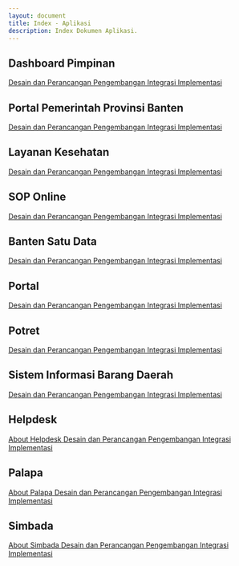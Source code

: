 ```yaml
---
layout: document
title: Index - Aplikasi
description: Index Dokumen Aplikasi.
---
```


## Dashboard Pimpinan

<div class="list-group mb-3">
  <a class="list-group-item list-group-item-action" href="{{ site.baseurl }}/document/aplikasi/dashboard-pimpinan/desain-dan-perancangan/">
    Desain dan Perancangan
  </a>
  <a class="list-group-item list-group-item-action" href="{{ site.baseurl }}/document/aplikasi/dashboard-pimpinan/pengembangan/">
    Pengembangan
  </a>
  <a class="list-group-item list-group-item-action" href="{{ site.baseurl }}/document/aplikasi/dashboard-pimpinan/integrasi/">
    Integrasi
  </a>
  <a class="list-group-item list-group-item-action" href="{{ site.baseurl }}/document/aplikasi/dashboard-pimpinan/implementasi/">
    Implementasi
  </a>
</div>

## Portal Pemerintah Provinsi Banten

<div class="list-group mb-3">
  <a class="list-group-item list-group-item-action" href="{{ site.baseurl }}/document/aplikasi/portal-pemerintah-provinsi-banten/desain-dan-perancangan/">
    Desain dan Perancangan
  </a>
  <a class="list-group-item list-group-item-action" href="{{ site.baseurl }}/document/aplikasi/portal-pemerintah-provinsi-banten/pengembangan/">
    Pengembangan
  </a>
  <a class="list-group-item list-group-item-action" href="{{ site.baseurl }}/document/aplikasi/portal-pemerintah-provinsi-banten/integrasi/">
    Integrasi
  </a>
  <a class="list-group-item list-group-item-action" href="{{ site.baseurl }}/document/aplikasi/portal-pemerintah-provinsi-banten/implementasi/">
    Implementasi
  </a>
</div>

## Layanan Kesehatan

<div class="list-group mb-3">
  <a class="list-group-item list-group-item-action" href="{{ site.baseurl }}/document/aplikasi/layanan-kesehatan/desain-dan-perancangan/">
    Desain dan Perancangan
  </a>
  <a class="list-group-item list-group-item-action" href="{{ site.baseurl }}/document/aplikasi/layanan-kesehatan/pengembangan/">
    Pengembangan
  </a>
  <a class="list-group-item list-group-item-action" href="{{ site.baseurl }}/document/aplikasi/layanan-kesehatan/integrasi/">
    Integrasi
  </a>
  <a class="list-group-item list-group-item-action" href="{{ site.baseurl }}/document/aplikasi/layanan-kesehatan/implementasi/">
    Implementasi
  </a>
</div>

## SOP Online

<div class="list-group mb-3">
  <a class="list-group-item list-group-item-action" href="{{ site.baseurl }}/document/aplikasi/sop-online/desain-dan-perancangan/">
    Desain dan Perancangan
  </a>
  <a class="list-group-item list-group-item-action" href="{{ site.baseurl }}/document/aplikasi/sop-online/pengembangan/">
    Pengembangan
  </a>
  <a class="list-group-item list-group-item-action" href="{{ site.baseurl }}/document/aplikasi/sop-online/integrasi/">
    Integrasi
  </a>
  <a class="list-group-item list-group-item-action" href="{{ site.baseurl }}/document/aplikasi/sop-online/implementasi/">
    Implementasi
  </a>
</div>

## Banten Satu Data

<div class="list-group mb-3">
  <a class="list-group-item list-group-item-action" href="{{ site.baseurl }}/document/aplikasi/banten-satu-data/desain-dan-perancangan/">
    Desain dan Perancangan
  </a>
  <a class="list-group-item list-group-item-action" href="{{ site.baseurl }}/document/aplikasi/banten-satu-data/pengembangan/">
    Pengembangan
  </a>
  <a class="list-group-item list-group-item-action" href="{{ site.baseurl }}/document/aplikasi/banten-satu-data/integrasi/">
    Integrasi
  </a>
  <a class="list-group-item list-group-item-action" href="{{ site.baseurl }}/document/aplikasi/banten-satu-data/implementasi/">
    Implementasi
  </a>
</div>

## Portal

<div class="list-group mb-3">
  <a class="list-group-item list-group-item-action" href="{{ site.baseurl }}/document/aplikasi/portal/desain-dan-perancangan/">
    Desain dan Perancangan
  </a>
  <a class="list-group-item list-group-item-action" href="{{ site.baseurl }}/document/aplikasi/portal/pengembangan/">
    Pengembangan
  </a>
  <a class="list-group-item list-group-item-action" href="{{ site.baseurl }}/document/aplikasi/portal/integrasi/">
    Integrasi
  </a>
  <a class="list-group-item list-group-item-action" href="{{ site.baseurl }}/document/aplikasi/portal/implementasi/">
    Implementasi
  </a>
</div>

## Potret

<div class="list-group mb-3">
  <a class="list-group-item list-group-item-action" href="{{ site.baseurl }}/document/aplikasi/potret/desain-dan-perancangan/">
    Desain dan Perancangan
  </a>
  <a class="list-group-item list-group-item-action" href="{{ site.baseurl }}/document/aplikasi/potret/pengembangan/">
    Pengembangan
  </a>
  <a class="list-group-item list-group-item-action" href="{{ site.baseurl }}/document/aplikasi/potret/integrasi/">
    Integrasi
  </a>
  <a class="list-group-item list-group-item-action" href="{{ site.baseurl }}/document/aplikasi/potret/implementasi/">
    Implementasi
  </a>
</div>

## Sistem Informasi Barang Daerah

<div class="list-group mb-3">
  <a class="list-group-item list-group-item-action" href="{{ site.baseurl }}/document/aplikasi/sistem-informasi-barang-daerah/desain-dan-perancangan/">
    Desain dan Perancangan
  </a>
  <a class="list-group-item list-group-item-action" href="{{ site.baseurl }}/document/aplikasi/sistem-informasi-barang-daerah/pengembangan/">
    Pengembangan
  </a>
  <a class="list-group-item list-group-item-action" href="{{ site.baseurl }}/document/aplikasi/sistem-informasi-barang-daerah/integrasi/">
    Integrasi
  </a>
  <a class="list-group-item list-group-item-action" href="{{ site.baseurl }}/document/aplikasi/sistem-informasi-barang-daerah/implementasi/">
    Implementasi
  </a>
</div>

## Helpdesk

<div class="list-group mb-3">
  <a class="list-group-item list-group-item-action" href="{{ site.baseurl }}/document/aplikasi/helpdesk/about-helpdesk/">
    About Helpdesk
  </a>
  <a class="list-group-item list-group-item-action" href="{{ site.baseurl }}/document/aplikasi/helpdesk/desain-dan-perancangan/">
    Desain dan Perancangan
  </a>
  <a class="list-group-item list-group-item-action" href="{{ site.baseurl }}/document/aplikasi/helpdesk/pengembangan/">
    Pengembangan
  </a>
  <a class="list-group-item list-group-item-action" href="{{ site.baseurl }}/document/aplikasi/helpdesk/integrasi/">
    Integrasi
  </a>
  <a class="list-group-item list-group-item-action" href="{{ site.baseurl }}/document/aplikasi/helpdesk/implementasi/">
    Implementasi
  </a>
</div>

## Palapa

<div class="list-group mb-3">
  <a class="list-group-item list-group-item-action" href="{{ site.baseurl }}/document/aplikasi/palapa/about-palapa/">
    About Palapa
  </a>
  <a class="list-group-item list-group-item-action" href="{{ site.baseurl }}/document/aplikasi/palapa/desain-dan-perancangan/">
    Desain dan Perancangan
  </a>
  <a class="list-group-item list-group-item-action" href="{{ site.baseurl }}/document/aplikasi/palapa/pengembangan/">
    Pengembangan
  </a>
  <a class="list-group-item list-group-item-action" href="{{ site.baseurl }}/document/aplikasi/palapa/integrasi/">
    Integrasi
  </a>
  <a class="list-group-item list-group-item-action" href="{{ site.baseurl }}/document/aplikasi/palapa/implementasi/">
    Implementasi
  </a>
</div>

## Simbada

<div class="list-group mb-3">
  <a class="list-group-item list-group-item-action" href="{{ site.baseurl }}/document/aplikasi/simbada/about-simbada/">
    About Simbada
  </a>
  <a class="list-group-item list-group-item-action" href="{{ site.baseurl }}/document/aplikasi/simbada/desain-dan-perancangan/">
    Desain dan Perancangan
  </a>
  <a class="list-group-item list-group-item-action" href="{{ site.baseurl }}/document/aplikasi/simbada/pengembangan/">
    Pengembangan
  </a>
  <a class="list-group-item list-group-item-action" href="{{ site.baseurl }}/document/aplikasi/simbada/integrasi/">
    Integrasi
  </a>
  <a class="list-group-item list-group-item-action" href="{{ site.baseurl }}/document/aplikasi/simbada/implementasi/">
    Implementasi
  </a>
</div>
